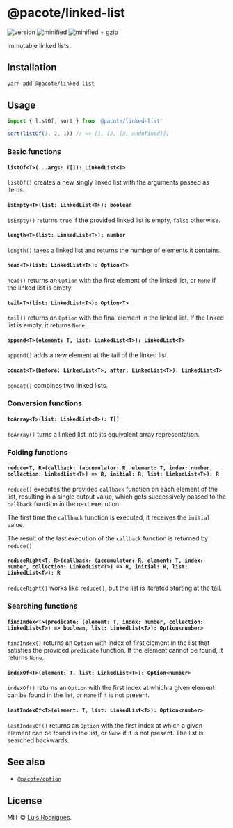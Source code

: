 # @pacote/linked-list

![version](https://badgen.net/npm/v/@pacote/linked-list)
![minified](https://badgen.net/bundlephobia/min/@pacote/linked-list)
![minified + gzip](https://badgen.net/bundlephobia/minzip/@pacote/linked-list)

Immutable linked lists.

## Installation

```bash
yarn add @pacote/linked-list
```

## Usage

```typescript
import { listOf, sort } from '@pacote/linked-list'

sort(listOf(3, 2, 1)) // => [1, [2, [3, undefined]]]
```

### Basic functions

#### `listOf<T>(...args: T[]): LinkedList<T>`

`listOf()` creates a new singly linked list with the arguments passed as items.

#### `isEmpty<T>(list: LinkedList<T>): boolean`

`isEmpty()` returns `true` if the provided linked list is empty, `false`
otherwise.

#### `length<T>(list: LinkedList<T>): number`

`length()` takes a linked list and returns the number of elements it contains.

#### `head<T>(list: LinkedList<T>): Option<T>`

`head()` returns an `Option` with the first element of the linked list, or
`None` if the linked list is empty.

#### `tail<T>(list: LinkedList<T>): Option<T>`

`tail()` returns an `Option` with the final element in the linked list. If the
linked list is empty, it returns `None`.

#### `append<T>(element: T, list: LinkedList<T>): LinkedList<T>`

`append()` adds a new element at the tail of the linked list.

#### `concat<T>(before: LinkedList<T>, after: LinkedList<T>): LinkedList<T>`

`concat()` combines two linked lists.

### Conversion functions

#### `toArray<T>(list: LinkedList<T>): T[]`

`toArray()` turns a linked list into its equivalent array representation.

### Folding functions

#### `reduce<T, R>(callback: (accumulator: R, element: T, index: number, collection: LinkedList<T>) => R, initial: R, list: LinkedList<T>): R`

`reduce()` executes the provided `callback` function on each element of
the list, resulting in a single output value, which gets successively
passed to the `callback` function in the next execution.

The first time the `callback` function is executed, it receives the
`initial` value.

The result of the last execution of the `callback` function is returned
by `reduce()`.

#### `reduceRight<T, R>(callback: (accumulator: R, element: T, index: number, collection: LinkedList<T>) => R, initial: R, list: LinkedList<T>): R`

`reduceRight()` works like `reduce()`, but the list is iterated starting
at the tail.

### Searching functions

#### `findIndex<T>(predicate: (element: T, index: number, collection: LinkedList<T>) => boolean, list: LinkedList<T>): Option<number>`

`findIndex()` returns an `Option` with index of first element in the
list that satisfies the provided `predicate` function. If the element
cannot be found, it returns `None`.

#### `indexOf<T>(element: T, list: LinkedList<T>): Option<number>`

`indexOf()` returns an `Option` with the first index at which a given element
can be found in the list, or `None` if it is not present.

#### `lastIndexOf<T>(element: T, list: LinkedList<T>): Option<number>`

`lastIndexOf()` returns an `Option` with the first index at which a given
element can be found in the list, or `None` if it is not present. The list is
searched backwards.

## See also

- [`@pacote/option`](../option/)

## License

MIT © [Luís Rodrigues](https://goblindegook.com).
